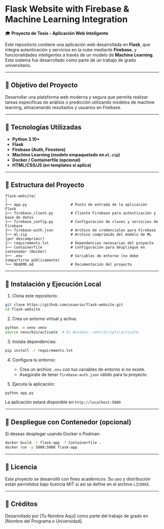 
# Flask Website with Firebase & Machine Learning Integration

🎓 **Proyecto de Tesis - Aplicación Web Inteligente**

Este repositorio contiene una aplicación web desarrollada en **Flask**, que integra autenticación y servicios en la nube mediante **Firebase**, y funcionalidades inteligentes a través de un modelo de **Machine Learning**. Este sistema fue desarrollado como parte de un trabajo de grado universitario.

---

## 📌 Objetivo del Proyecto

Desarrollar una plataforma web moderna y segura que permita realizar tareas específicas de análisis o predicción utilizando modelos de machine learning, almacenando resultados y usuarios en Firebase.

---

## 🧠 Tecnologías Utilizadas

- **Python 3.10+**
- **Flask**
- **Firebase (Auth, Firestore)**
- **Machine Learning (modelo empaquetado en `ml.zip`)**
- **Docker / Containerfile (opcional)**
- **HTML/CSS/JS (en templates si aplica)**

---

## 📂 Estructura del Proyecto

```plaintext
flask-website/
│
├── app.py                    # Punto de entrada de la aplicación Flask
├── firebase_client.py        # Cliente Firebase para autenticación y base de datos
├── firebase_config.py        # Configuración de claves y servicios de Firebase
├── firebase-auth.json        # Archivo de credenciales para Firebase
├── ml.zip                    # Archivo comprimido del modelo de ML (por descomprimir)
├── requirements.txt          # Dependencias necesarias del proyecto
├── Containerfile             # Configuración para despliegue en contenedor (Docker)
├── .env                      # Variables de entorno (no debe compartirse públicamente)
└── README.md                 # Documentación del proyecto
```

---

## 🚀 Instalación y Ejecución Local

1. Clona este repositorio:

```bash
git clone https://github.com/usuario/flask-website.git
cd flask-website
```

2. Crea un entorno virtual y activa:

```bash
python -m venv venv
source venv/bin/activate  # En Windows: venv\Scripts\activate
```

3. Instala dependencias:

```bash
pip install -r requirements.txt
```

4. Configura tu entorno:
   - Crea un archivo `.env` con tus variables de entorno si no existe.
   - Asegúrate de tener `firebase-auth.json` válido para tu proyecto.

5. Ejecuta la aplicación:

```bash
python app.py
```

La aplicación estará disponible en `http://localhost:5000`

---

## 🧪 Despliegue con Contenedor (opcional)

Si deseas desplegar usando Docker o Podman:

```bash
docker build -t flask-app -f Containerfile .
docker run -p 5000:5000 flask-app
```

---

## 📄 Licencia

Este proyecto se desarrolló con fines académicos. Su uso y distribución están permitidos bajo licencia MIT si así se define en el archivo `LICENSE`.

---

## 🤝 Créditos

Desarrollado por [Tu Nombre Aquí] como parte del trabajo de grado en [Nombre del Programa o Universidad].









